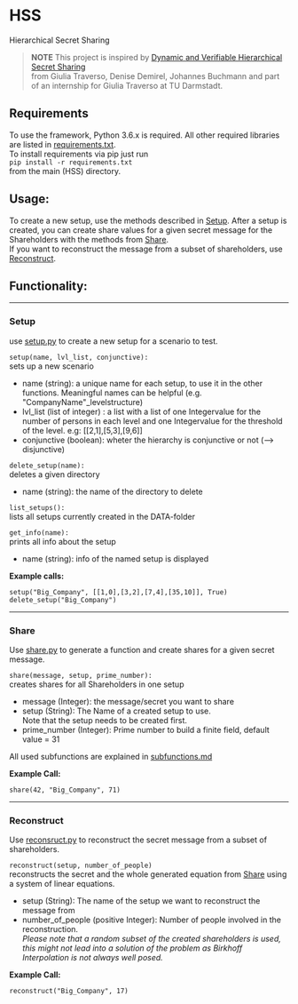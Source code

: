 # HSS
Hierarchical Secret Sharing

> **NOTE** This project is inspired by [Dynamic and Verifiable Hierarchical Secret Sharing](https://eprint.iacr.org/2017/724.pdf)  
> from Giulia Traverso, Denise Demirel, Johannes Buchmann and part of an internship for Giulia Traverso at TU Darmstadt.

## Requirements

To use the framework, Python 3.6.x is required. All other required libraries are listed
in [requirements.txt](./requirements.txt).  
To install requirements via pip just run  
```pip install -r requirements.txt```  
from the main (HSS) directory.

## Usage:
To create a new setup, use the methods described in [Setup](#setup).
After a setup is created, you can create share values for a given secret message for the Shareholders with the methods from [Share](#share).  
If you want to reconstruct the message from a subset of shareholders, use [Reconstruct](#reconstruct).
  
## Functionality:

---

### Setup

use [setup.py](./setup.py) to create a new setup for a scenario to test.

```setup(name, lvl_list, conjunctive):```  
sets up a new scenario
- name (string): a unique name for each setup, to use it in the other functions. Meaningful names can be helpful (e.g. "CompanyName"_levelstructure)
- lvl_list (list of integer) : a list with a list of one Integervalue for the number of persons in each level and
	one Integervalue for the threshold of the level.
	e.g: [[2,1],[5,3],[9,6]]
- conjunctive (boolean): wheter the hierarchy is conjunctive or not (--> disjunctive)



```delete_setup(name):```  
deletes a given directory
- name (string): the name of the directory to delete


```list_setups():```  
lists all setups currently created in the DATA-folder

```get_info(name):```  
prints all info about the setup
- name (string): info of the named setup is displayed

  
**Example calls:**

```
setup("Big_Company", [[1,0],[3,2],[7,4],[35,10]], True)
delete_setup("Big_Company")
```
---
### Share
Use [share.py](./share.py) to generate a function and create shares for a given secret message.

```share(message, setup, prime_number):```  
creates shares for all Shareholders in one setup
- message (Integer): the message/secret you want to share
- setup (String): The Name of a created setup to use.  
Note that the setup needs to be created first.
- prime_number (Integer): Prime number to build a finite field, default value = 31  
  
  
All used subfunctions are explained in [subfunctions.md](./subfunctions.md)

**Example Call:**  

```share(42, "Big_Company", 71)```


---

### Reconstruct

Use [reconsruct.py](./reconstruct.py) to reconstruct the secret message from a subset of shareholders.

```reconstruct(setup, number_of_people)```  
reconstructs the secret and the whole generated equation from [Share](#share) using a system of linear equations.
- setup (String): The name of the setup we want to reconstruct the message from
- number_of_people (positive Integer): Number of people involved in the reconstruction.  
*Please note that a random subset of the created shareholders is used, this might not lead into a solution of the problem as Birkhoff Interpolation is not always well posed.*

**Example Call:**  

```reconstruct("Big_Company", 17)```
